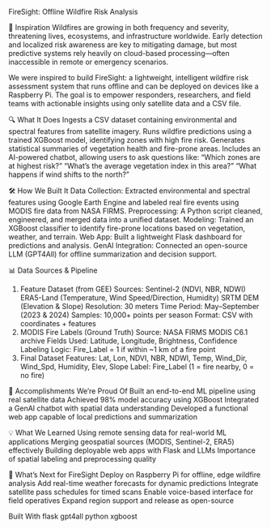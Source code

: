 FireSight: Offline Wildfire Risk Analysis

🚀 Inspiration
Wildfires are growing in both frequency and severity, threatening lives, ecosystems, and infrastructure worldwide. Early detection and localized risk awareness are key to mitigating damage, but most predictive systems rely heavily on cloud-based processing—often inaccessible in remote or emergency scenarios.

We were inspired to build FireSight: a lightweight, intelligent wildfire risk assessment system that runs offline and can be deployed on devices like a Raspberry Pi. The goal is to empower responders, researchers, and field teams with actionable insights using only satellite data and a CSV file.

🔍 What It Does
Ingests a CSV dataset containing environmental and spectral features from satellite imagery.
Runs wildfire predictions using a trained XGBoost model, identifying zones with high fire risk.
Generates statistical summaries of vegetation health and fire-prone areas.
Includes an AI-powered chatbot, allowing users to ask questions like:
“Which zones are at highest risk?”
“What’s the average vegetation index in this area?”
“What happens if wind shifts to the north?”

🛠️ How We Built It
Data Collection: Extracted environmental and spectral features using Google Earth Engine and labeled real fire events using MODIS fire data from NASA FIRMS.
Preprocessing: A Python script cleaned, engineered, and merged data into a unified dataset.
Modeling: Trained an XGBoost classifier to identify fire-prone locations based on vegetation, weather, and terrain.
Web App: Built a lightweight Flask dashboard for predictions and analysis.
GenAI Integration: Connected an open-source LLM (GPT4All) for offline summarization and decision support.

📊 Data Sources & Pipeline
1. Feature Dataset (from GEE)
Sources:
Sentinel-2 (NDVI, NBR, NDWI)
ERA5-Land (Temperature, Wind Speed/Direction, Humidity)
SRTM DEM (Elevation & Slope)
Resolution: 30 meters
Time Period: May–September (2023 & 2024)
Samples: 10,000+ points per season
Format: CSV with coordinates + features
2. MODIS Fire Labels (Ground Truth)
Source: NASA FIRMS MODIS C6.1 archive
Fields Used: Latitude, Longitude, Brightness, Confidence
Labeling Logic:
Fire_Label = 1 if within ~1 km of a fire point
3. Final Dataset
Features:
Lat, Lon, NDVI, NBR, NDWI, Temp, Wind_Dir, Wind_Spd, Humidity, Elev, Slope
Label:
Fire_Label (1 = fire nearby, 0 = no fire)

🎯 Accomplishments We’re Proud Of
Built an end-to-end ML pipeline using real satellite data
Achieved 98% model accuracy using XGBoost
Integrated a GenAI chatbot with spatial data understanding
Developed a functional web app capable of local predictions and summarization

💡 What We Learned
Using remote sensing data for real-world ML applications
Merging geospatial sources (MODIS, Sentinel-2, ERA5) effectively
Building deployable web apps with Flask and LLMs
Importance of spatial labeling and preprocessing quality

🚀 What’s Next for FireSight
Deploy on Raspberry Pi for offline, edge wildfire analysis
Add real-time weather forecasts for dynamic predictions
Integrate satellite pass schedules for timed scans
Enable voice-based interface for field operatives
Expand region support and release as open-source

Built With
flask
gpt4all
python
xgboost
